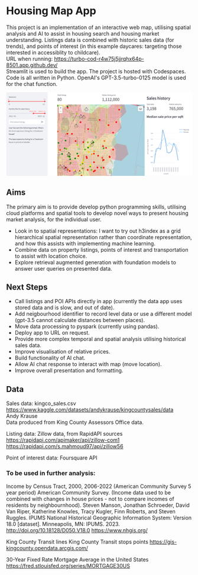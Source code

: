 # Housing Map App
This project is an implementation of an interactive web map, utilising spatial analysis and AI to assist in housing search and housing market understanding.
Listings data is combined with historic sales data (for trends), and points of interest (in this example daycares: targeting those interested in accessiblity to childcare).\
URL when running: https://turbo-cod-r4w75j5jjrqhx64p-8501.app.github.dev/ \
Streamlit is used to build the app. The project is hosted with Codespaces. Code is all written in Python. OpenAI's GPT-3.5-turbo-0125 model is used for the chat function.

![screenshot of the app](streamlit_app.png "App screenshot")
## Aims
The primary aim is to provide develop python programming skills,  utilising cloud platforms and spatial tools to develop novel ways to present housing market analysis, for the individual user.
* Look in to spatial representations: I want to try out h3index as a grid hierarchical spatial representation rather than coordinate representation, and how this assists with implementing machine learning.
* Combine data on property listings, points of interest and transportation to assist with location choice.
* Explore retrieval augmented generation with foundation models to answer user queries on presented data.
  
## Next Steps
* Call listings and POI APIs directly in app (currently the data app uses stored data and is slow, and out of date).
* Add neigbourhood identifier to record level data or use a different model (gpt-3.5 cannot calculate distances between places).
* Move data processing to pyspark (currently using pandas).
* Deploy app to URL on request.
* Provide more complex temporal and spatial analysis utilising historical sales data.
* Improve visualisation of relative prices.
* Build functionality of AI chat.
* Allow AI chat response to interact with map (move location).
* Improve overall presentation and formatting.

## Data
Sales data: kingco_sales.csv\
https://www.kaggle.com/datasets/andykrause/kingcountysales/data \
Andy Krause\
Data produced from King County Assessors Office data.

Listing data: Zillow data, from RapidAPI sources\
https://rapidapi.com/apimaker/api/zillow-com1 \
https://rapidapi.com/s.mahmoud97/api/zillow56

Point of interest data:
Foursquare API

### To be used in further analysis:
Income by Census Tract, 2000, 2006-2022 (American Community Survey 5 year period) American Community Survey.
(Income data used to be combined with changes in house prices - not to compare incomes of residents by neighbournhood).
Steven Manson, Jonathan Schroeder, David Van Riper, Katherine Knowles, Tracy Kugler, Finn Roberts, and Steven Ruggles. IPUMS National Historical Geographic Information System: Version 18.0 [dataset]. Minneapolis, MN: IPUMS. 2023. http://doi.org/10.18128/D050.V18.0
https://www.nhgis.org/

King County Transit lines
King County Transit stops points
https://gis-kingcounty.opendata.arcgis.com/

30-Year Fixed Rate Mortgage Average in the United States
https://fred.stlouisfed.org/series/MORTGAGE30US
